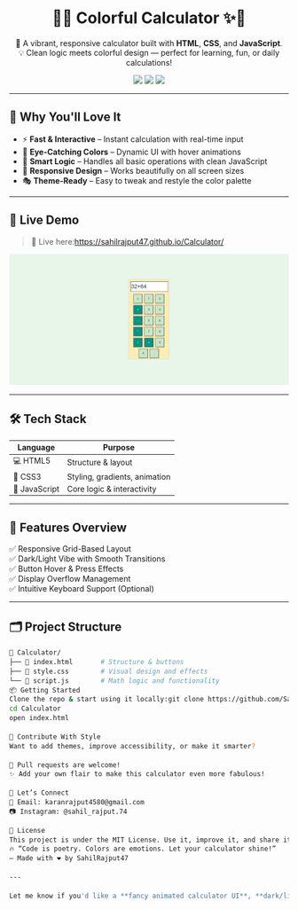 <h1 align="center">🎨✨ Colorful Calculator ✨🎨</h1>

<p align="center">
  🧮 A vibrant, responsive calculator built with <strong>HTML</strong>, <strong>CSS</strong>, and <strong>JavaScript</strong>.<br>
  💡 Clean logic meets colorful design — perfect for learning, fun, or daily calculations!
</p>

<p align="center">
  <img src="https://img.shields.io/badge/Responsive-Yes-4caf50?style=flat-square&logo=html5&logoColor=white">
  <img src="https://img.shields.io/badge/Built%20With-HTML%20%7C%20CSS%20%7C%20JS-blueviolet?style=flat-square">
  <img src="https://img.shields.io/badge/License-MIT-yellow.svg?style=flat-square">
</p>

---

## 🌈 Why You'll Love It

- ⚡ **Fast & Interactive** – Instant calculation with real-time input
- 🎨 **Eye-Catching Colors** – Dynamic UI with hover animations
- 🧠 **Smart Logic** – Handles all basic operations with clean JavaScript
- 📱 **Responsive Design** – Works beautifully on all screen sizes
- 🎭 **Theme-Ready** – Easy to tweak and restyle the color palette

---

## 🚀 Live Demo

> 🚀 Live here:https://sahilrajput47.github.io/Calculator/


![Preview](Calculator.png)

---

## 🛠 Tech Stack

| Language      | Purpose                     |
|---------------|-----------------------------|
| 💻 HTML5       | Structure & layout           |
| 🎨 CSS3        | Styling, gradients, animation|
| 🧠 JavaScript | Core logic & interactivity   |

---

## 🧾 Features Overview

✅ Responsive Grid-Based Layout  
✅ Dark/Light Vibe with Smooth Transitions  
✅ Button Hover & Press Effects  
✅ Display Overflow Management  
✅ Intuitive Keyboard Support (Optional)

---

## 🗂️ Project Structure

```bash
📁 Calculator/
├── 📄 index.html       # Structure & buttons
├── 🎨 style.css        # Visual design and effects
└── 🧠 script.js        # Math logic and functionality
📦 Getting Started
Clone the repo & start using it locally:git clone https://github.com/SahilRajput47/calculator.git
cd Calculator
open index.html

🤝 Contribute With Style
Want to add themes, improve accessibility, or make it smarter?

🎉 Pull requests are welcome!
✨ Add your own flair to make this calculator even more fabulous!

💬 Let’s Connect
📧 Email: karanrajput4580@gmail.com
📷 Instagram: @sahil_rajput.74

📄 License
This project is under the MIT License. Use it, improve it, and share it freely. 💖
🔥 “Code is poetry. Colors are emotions. Let your calculator shine!”
— Made with ❤️ by SahilRajput47

---

Let me know if you'd like a **fancy animated calculator UI**, **dark/light mode toggle**, or **keyboard input support** — I can help you add those features too!
